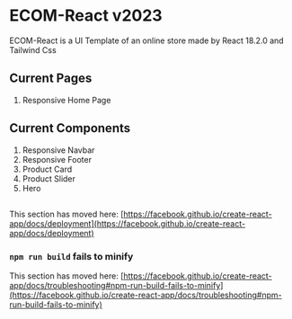 # ECOM-React v2023

ECOM-React is a UI Template of an online store made by React 18.2.0 and Tailwind Css

## Current Pages
<ol>
  <li>Responsive Home Page</li>
</ol>

## Current Components

<ol>
  <li>Responsive Navbar</li>
  <li>Responsive Footer</li>
  <li>Product Card</li>
  <li>Product Slider</li>
  <li>Hero</li>
</ol>

##

This section has moved here: [https://facebook.github.io/create-react-app/docs/deployment](https://facebook.github.io/create-react-app/docs/deployment)

### `npm run build` fails to minify

This section has moved here: [https://facebook.github.io/create-react-app/docs/troubleshooting#npm-run-build-fails-to-minify](https://facebook.github.io/create-react-app/docs/troubleshooting#npm-run-build-fails-to-minify)
